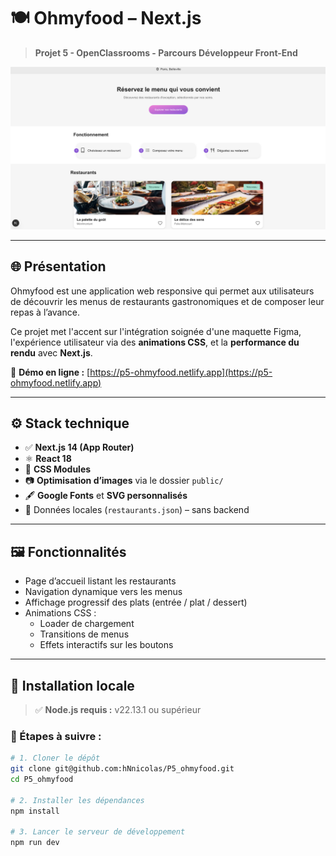 # 🍽️ Ohmyfood – Next.js

> **Projet 5 - OpenClassrooms - Parcours Développeur Front-End**

![Aperçu du projet](public/screenshot_ohmyfood.png)

---

## 🌐 Présentation

Ohmyfood est une application web responsive qui permet aux utilisateurs de découvrir les menus de restaurants gastronomiques et de composer leur repas à l’avance.

Ce projet met l'accent sur l'intégration soignée d'une maquette Figma, l'expérience utilisateur via des **animations CSS**, et la **performance du rendu** avec **Next.js**.

🔗 **Démo en ligne :** [https://p5-ohmyfood.netlify.app](https://p5-ohmyfood.netlify.app)

---

## ⚙️ Stack technique

- ✅ **Next.js 14 (App Router)**
- ⚛️ **React 18**
- 🎨 **CSS Modules**
- 📷 **Optimisation d’images** via le dossier `public/`
- 🖋️ **Google Fonts** et **SVG personnalisés**
- 📁 Données locales (`restaurants.json`) – sans backend

---

## 🖼️ Fonctionnalités

- Page d’accueil listant les restaurants
- Navigation dynamique vers les menus
- Affichage progressif des plats (entrée / plat / dessert)
- Animations CSS :
  - Loader de chargement
  - Transitions de menus
  - Effets interactifs sur les boutons

---

## 🚀 Installation locale

> ✅ **Node.js requis :** v22.13.1 ou supérieur

### 🔧 Étapes à suivre :

```bash
# 1. Cloner le dépôt
git clone git@github.com:hNnicolas/P5_ohmyfood.git
cd P5_ohmyfood

# 2. Installer les dépendances
npm install

# 3. Lancer le serveur de développement
npm run dev
```
